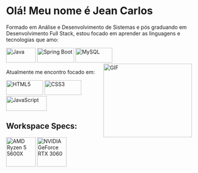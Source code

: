# Olá! Meu nome é Jean Carlos

Formado em Análise e Desenvolvimento de Sistemas e pós graduando em Desenvolvimento Full Stack, estou focado em aprender as linguagens e tecnologias que amo:

<p>
  <img src="https://github.com/jeansillva/jeansillva/assets/111095599/d5ae9d34-78a8-457d-8ce0-64ccedfd6699" alt="Java" width="80" height="40">
  <img src="https://img.shields.io/badge/Spring-6DB33F?style=for-the-badge&logo=spring&logoColor=white" alt="Spring Boot" width="100" height="40">
  <img src="https://img.shields.io/badge/MySQL-005C84?style=for-the-badge&logo=mysql&logoColor=white" alt="MySQL" width="100" height="40">
  <img src="https://github.com/jeansillva/jeansillva/assets/111095599/700ca774-065d-4969-b4c1-290bc04d4693" alt="GIF" align="right" width="240" height="200">
</p>

Atualmente me encontro focado em:

<p>
  <img src="https://img.shields.io/badge/HTML5-E34F26?style=for-the-badge&logo=html5&logoColor=white" alt="HTML5" width="100" height="40">
  <img src="https://img.shields.io/badge/CSS3-1572B6?style=for-the-badge&logo=css3&logoColor=white" alt="CSS3" width="100" height="40">
  <img src="https://img.shields.io/badge/JavaScript-F7DF1E?style=for-the-badge&logo=javascript&logoColor=black" alt="JavaScript" width="110" height="40">
</p>

<h2>Workspace Specs:</h2>

<p>
  <img src="https://github.com/jeansillva/jeansillva/assets/111095599/cab41d81-1e03-4345-85e1-22f9a1f49467" alt="AMD Ryzen 5 5600X" width="80" height="80">
  <img src="https://github.com/jeansillva/jeansillva/assets/111095599/f9b371c4-adae-44f6-9512-99fc19676013" alt="NVIDIA GeForce RTX 3060" width="80" height="80">
</p>


